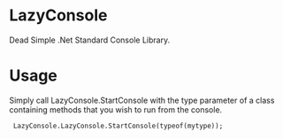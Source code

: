 # LazyConsole
Dead Simple .Net Standard Console Library.

# Usage

Simply call LazyConsole.StartConsole with the type parameter of a class containing methods that you wish to run from the console.

```
 LazyConsole.LazyConsole.StartConsole(typeof(mytype));
```